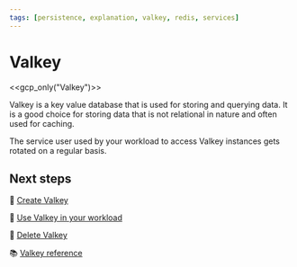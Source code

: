 ```yaml
---
tags: [persistence, explanation, valkey, redis, services]
---
```

# Valkey

<<gcp_only("Valkey")>>

Valkey is a key value database that is used for storing and querying data.
It is a good choice for storing data that is not relational in nature and often used for caching.

The service user used by your workload to access Valkey instances gets rotated on a regular basis.

## Next steps

:dart: [Create Valkey](how-to/create.md)

:dart: [Use Valkey in your workload](how-to/use-in-workload.md)

:dart: [Delete Valkey](how-to/delete.md)

:books: [Valkey reference](reference/README.md)
